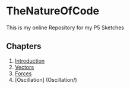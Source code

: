 # TheNatureOfCode

This is my online Repository for my P5 Sketches

## Chapters
1. [Introduction](introduction/)
2. [Vectors](Vectors/)
3. [Forces](Forces/)
4. [Oscillation] (Oscillation/)

